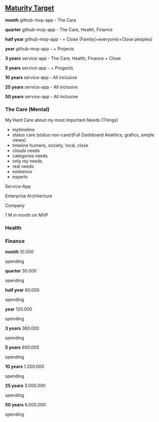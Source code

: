 ## [Maturity Target](pre.html)

**month**
github-mvp-app - The Care 

**quarter**
github-mvp-app - The Care, Health, Finance 

**half year**
github-mvp-app -  + Close (Family(+everyone)+Close peoples)

**year**
github-mvp-app -  + Projects

**3 years**
service-app - The Care, Health, Finance + Close

**5 years**
service-app - + Progects

**10 years**
service-app - All inclusive

**25 years**
service-app - All inclusive

**50 years**
service-app - All inclusive


### The Care (Mental)

My Hard Care about my most important Needs (Things)

- mytimeline
- status care (status non-care)(Full Dashboard Analitics, grafics, simple views)
- timeline humans, society, local, close
- clouds needs
- categories needs
- only my needs
- real needs
- existence
- experts




Service-App

Enterprise Architecture

Company

1 M in month on MVP

### Health



### Finance

**month**
10.000 

spending

**quarter**
30.000 

spending

**half year**
60.000

spending

**year**
120.000

spending

**3 years**
360.000

spending

**5 years**
600.000

spending

**10 years**
1.200.000

spending

**25 years**
3.000.000

spending

**50 years**
6.000.000

spending


